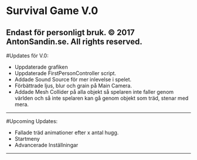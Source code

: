 # Survival Game V.0
Endast för personligt bruk. 
© 2017 AntonSandin.se. All rights reserved.
---
#Updates för V.0:
* Uppdaterade grafiken
* Uppdaterade FirstPersonController script.
* Addade Sound Source för mer inlevelse i spelet.
* Förbättrade ljus, blur och grain på Main Camera.
* Addade Mesh Collider på alla objekt så spelaren inte faller genom världen och så inte spelaren kan gå genom objekt som träd, stenar med mera.
---
#Upcoming Updates:
* Fallade träd animationer efter x antal hugg.
* Startmeny
* Advancerade Inställningar
---
